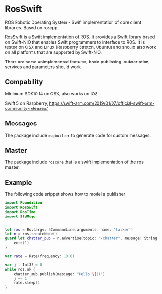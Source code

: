 # RosSwift
ROS Robotic Operating System - Swift implementation of core client libraries. Based on roscpp.

RosSwift is a Swift implementation of ROS. It provides a Swift library based on Swift-NIO that enables Swift programmers to interface to ROS. It is tested on OSX and Linux (Raspberry Stretch, Ubuntu) and should also work on all platforms that are supported by Swift-NIO.

There are some unimplemented features, basic publishing, subscription, services and parameters should work.

## Compability

Minimum SDK10.14 on OSX, also works on iOS 

Swift 5 on Raspberry, https://swift-arm.com/2019/01/07/official-swift-arm-community-releases/

## Messages

The package include ``msgbuilder`` to generate code for custom messages.

## Master

The package include ``roscore``  that is a swift implementation of the ros master.

## Example

The following code snippet shows how to model a publisher

```swift
import Foundation
import RosSwift
import RosTime
import StdMsgs


let ros = Ros(argv: &CommandLine.arguments, name: "talker")
let n = ros.createNode()
guard let chatter_pub = n.advertise(topic: "/chatter", message: String.self) else {
    exit(1)
}

var rate = Rate(frequency: 10.0)

var j : Int32 = 0
while ros.ok {
    chatter_pub.publish(message: "Hello \(j)")
    j += 1
    rate.sleep()
}
